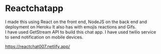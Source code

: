 # Reactchatapp

 I made this using React on the front end, NodeJS on the back end and deployment on Heroku It also has with emojis reactions and Gifs.            
 I have used GetStream API to build this chat app. I have used twilio service to send notification on mobile devices.     

https://reactchat007.netlify.app/ 
